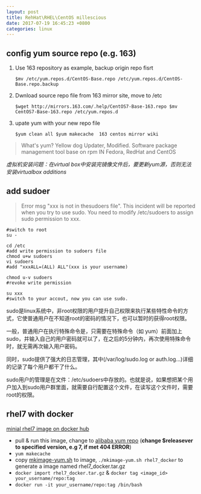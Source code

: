 ```yaml
---
layout: post
title: RehHat\RHEL\CentOS millescious
date: 2017-07-19 16:45:23 +0800
categories: linux
---
```

## config yum source repo (e.g. 163)

1. Use 163 repository as example, backup origin repo fisrt

    ```
    $mv /etc/yum.repos.d/CentOS-Base.repo /etc/yum.repos.d/CentOS-Base.repo.backup
    ```

2. Dwnload source repo file from 163 mirror site, move to /etc

    ```
    $wget http://mirrors.163.com/.help/CentOS7-Base-163.repo $mv CentOS7-Base-163.repo /etc/yum.repos.d
    ```

3. upate yum with your new repo file

    ```
    $yum clean all $yum makecache  163 centos mirror wiki
    ```

> What's yum? Yellow dog Updater, Modified. Software package management tool base on rpm IN Fedora, RedHat and CentOS

*虚拟机安装问题：在virtual box中安装完镜像文件后，要更新yum源，否则无法安装virtualbox additions*

## add sudoer

> Error msg "xxx is not in thesudoers file". 
This incident will be reported when you try to use sudo. 
You need to modify /etc/sudoers to assign sudo permission to xxx. 

```
#switch to root
su -  

cd /etc
#add write permission to sudoers file
chmod u+w sudoers 
vi sudoers 
#add "xxxALL=(ALL) ALL"(xxx is your username) 

chmod u-v sudoers 
#revoke write permission 

su xxx 
#switch to your accout, now you can use sudo.
```

sudo是linux系统中，非root权限的用户提升自己权限来执行某些特性命令的方式，它使普通用户在不知道root的密码的情况下，也可以暂时的获得root权限。

一般，普通用户在执行特殊命令是，只需要在特殊命令（如 yum）前面加上sudo，并输入自己的用户密码就可以了，在之后的5分钟内，再次使用特殊命令时，就无需再次输入用户密码。

同时，sudo提供了强大的日志管理，其中(/var/log/sudo.log or auth.log...)详细的记录了每个用户都干了什么。

sudo用户的管理是在文件：/etc/sudoers中存放的。也就是说，如果想把某个用户加入到sudo用户群里面，就需要自行配置这个文件，在读写这个文件时，需要root的权限。


## rhel7 with docker

[minial rhel7 image on docker hub](https://hub.docker.com/r/richxsl/rhel7)

- pull & run this image, change to [alibaba yum repo](https://github.com/genghuiluo/legacy/blob/master/centos/Centos-7.repo) (**change $releasever to specified version, e.g 7, if met 404 ERROR**)
- `yum makecache`
- copy [mkimage-yum.sh](https://github.com/genghuiluo/legacy/blob/master/centos/mkimage-yum.sh) to image, `./mkimage-yum.sh rhel7_docker` to generate a image named rhel7_docker.tar.gz
- `docker import rhel7_docker.tar.gz` & `docker tag <image_id> your_username/repo:tag`
- `docker run -it your_username/repo:tag /bin/bash`


